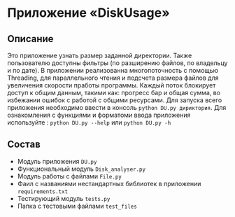 # Приложение «DiskUsage»


## Описание
Это приложение узнать размер заданной директории. Также пользователю доступны фильтры (по разширению файлов, по владельцу и по дате).
В приложении реализованна многопоточность с помощью Threading, для параллельного чтения и подсчета размера файлов для увеличения скорости пработы программы. Каждый поток блокирует доступ к общим данным, такими как: прогресс бар и общая сумма, во избежании ошибок с работой с общими ресурсами.
Для запуска всего приложения необходимо ввести в консоль `python DU.py дириктория`.
Для ознакомления с функциями и форматоми ввода приложения используйте : `python DU.py --help` или `python DU.py -h`

## Состав
- Модуль приложения `DU.py`
- Функциональный модуль `Disk_analyser.py`
- Модуль работы с файлами `File.py`
- Фаил с названиями нестандартных библиотек в приложении `requirements.txt`
- Тестирующий модуль `tests.py`
- Папка с тестовыми файлами `test_files`


